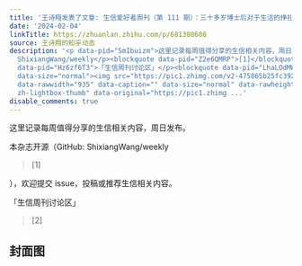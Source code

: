 ```yaml
---
title: '王诗翔发表了文章: 生信爱好者周刊（第 111 期）：三十多岁博士后对于生活的挣扎'
date: '2024-02-04'
linkTitle: https://zhuanlan.zhihu.com/p/681308608
source: 王诗翔的知乎动态
description: '<p data-pid="SmIbuizm">这里记录每周值得分享的生信相关内容，周日发布。</p><p data-pid="ciQ16DIO">本杂志开源（GitHub:
  ShixiangWang/weekly</p><blockquote data-pid="Z2e6QMRP">[1]</blockquote>），欢迎提交 issue，投稿或推荐生信相关内容。<p
  data-pid="Hz6zf6T3">「生信周刊讨论区」</p><blockquote data-pid="LhaLOdMW">[2]</blockquote><h2>封面图</h2><figure
  data-size="normal"><img src="https://pic1.zhimg.com/v2-475865b25fc39254072d320184b63e1c_1440w.jpg"
  data-rawwidth="935" data-caption="" data-size="normal" data-rawheight="780" class="origin_image
  zh-lightbox-thumb" data-original="https://pic1.zhimg ...'
disable_comments: true
---
```

<p data-pid="SmIbuizm">这里记录每周值得分享的生信相关内容，周日发布。</p><p data-pid="ciQ16DIO">本杂志开源（GitHub: ShixiangWang/weekly</p><blockquote data-pid="Z2e6QMRP">[1]</blockquote>），欢迎提交 issue，投稿或推荐生信相关内容。<p data-pid="Hz6zf6T3">「生信周刊讨论区」</p><blockquote data-pid="LhaLOdMW">[2]</blockquote><h2>封面图</h2><figure data-size="normal"><img src="https://pic1.zhimg.com/v2-475865b25fc39254072d320184b63e1c_1440w.jpg" data-rawwidth="935" data-caption="" data-size="normal" data-rawheight="780" class="origin_image zh-lightbox-thumb" data-original="https://pic1.zhimg ...